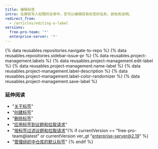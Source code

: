 ```yaml
---
title: 编辑标签
intro: 在拥有写入权限的仓库中，您可以编辑现有标签的名称、颜色和说明。
redirect_from:
  - /articles/editing-a-label
versions:
  free-pro-team: '*'
  enterprise-server: '*'
---
```


{% data reusables.repositories.navigate-to-repo %}
{% data reusables.repositories.sidebar-issue-pr %}
{% data reusables.project-management.labels %}
{% data reusables.project-management.edit-label %}
{% data reusables.project-management.name-label %}
{% data reusables.project-management.label-description %}
{% data reusables.project-management.label-color-randomizer %}
{% data reusables.project-management.save-label %}

### 延伸阅读

- "[关于标签](/articles/about-labels)"
- “[创建标签](/articles/creating-a-label)”
- “[删除标签](/articles/deleting-a-label)”
- “[应用标签到议题和拉取请求](/articles/applying-labels-to-issues-and-pull-requests)”
- "[按标签过滤议题和拉取请求](/articles/filtering-issues-and-pull-requests-by-labels)"{% if currentVersion == "free-pro-team@latest" or currentVersion ver_gt "enterprise-server@2.19" %}
- "[管理组织中仓库的默认标签](/articles/managing-default-labels-for-repositories-in-your-organization)"
{% endif %}
